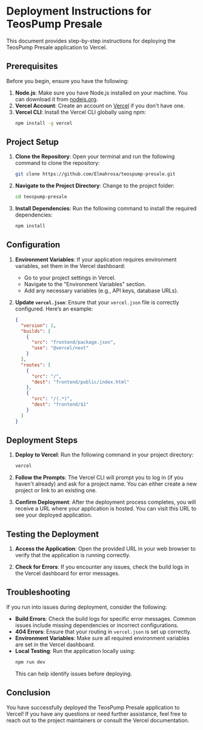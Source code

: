 # Deployment Instructions for TeosPump Presale

This document provides step-by-step instructions for deploying the TeosPump Presale application to Vercel.

## Prerequisites

Before you begin, ensure you have the following:

1. **Node.js**: Make sure you have Node.js installed on your machine. You can download it from [nodejs.org](https://nodejs.org/).
2. **Vercel Account**: Create an account on [Vercel](https://vercel.com/) if you don't have one.
3. **Vercel CLI**: Install the Vercel CLI globally using npm:
   ```bash
   npm install -g vercel
   ```

## Project Setup

1. **Clone the Repository**:
   Open your terminal and run the following command to clone the repository:
   ```bash
   git clone https://github.com/Elmahrosa/teospump-presale.git
   ```

2. **Navigate to the Project Directory**:
   Change to the project folder:
   ```bash
   cd teospump-presale
   ```

3. **Install Dependencies**:
   Run the following command to install the required dependencies:
   ```bash
   npm install
   ```

## Configuration

1. **Environment Variables**:
   If your application requires environment variables, set them in the Vercel dashboard:
   - Go to your project settings in Vercel.
   - Navigate to the "Environment Variables" section.
   - Add any necessary variables (e.g., API keys, database URLs).

2. **Update `vercel.json`**:
   Ensure that your `vercel.json` file is correctly configured. Here’s an example:
   ```json
   {
     "version": 2,
     "builds": [
       {
         "src": "frontend/package.json",
         "use": "@vercel/next"
       }
     ],
     "routes": [
       {
         "src": "/",
         "dest": "frontend/public/index.html"
       },
       {
         "src": "/(.*)",
         "dest": "frontend/$1"
       }
     ]
   }
   ```

## Deployment Steps

1. **Deploy to Vercel**:
   Run the following command in your project directory:
   ```bash
   vercel
   ```

2. **Follow the Prompts**:
   The Vercel CLI will prompt you to log in (if you haven't already) and ask for a project name. You can either create a new project or link to an existing one.

3. **Confirm Deployment**:
   After the deployment process completes, you will receive a URL where your application is hosted. You can visit this URL to see your deployed application.

## Testing the Deployment

1. **Access the Application**:
   Open the provided URL in your web browser to verify that the application is running correctly.

2. **Check for Errors**:
   If you encounter any issues, check the build logs in the Vercel dashboard for error messages.

## Troubleshooting

If you run into issues during deployment, consider the following:

- **Build Errors**: Check the build logs for specific error messages. Common issues include missing dependencies or incorrect configurations.
- **404 Errors**: Ensure that your routing in `vercel.json` is set up correctly.
- **Environment Variables**: Make sure all required environment variables are set in the Vercel dashboard.
- **Local Testing**: Run the application locally using:
  ```bash
  npm run dev
  ```
  This can help identify issues before deploying.

## Conclusion

You have successfully deployed the TeosPump Presale application to Vercel! If you have any questions or need further assistance, feel free to reach out to the project maintainers or consult the Vercel documentation.
